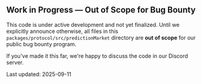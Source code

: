 ## Work in Progress — Out of Scope for Bug Bounty

This code is under active development and not yet finalized. Until we explicitly announce otherwise, all files in this `packages/protocol/src/predictionMarket` directory are **out of scope** for our public bug bounty program.

If you've made it this far, we're happy to discuss the code in our Discord server.

Last updated: 2025-09-11


